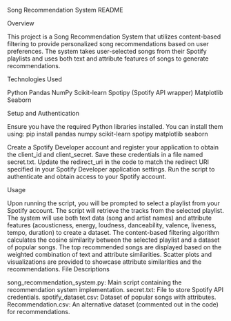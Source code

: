 Song Recommendation System README

Overview

This project is a Song Recommendation System that utilizes content-based filtering to provide personalized song recommendations based on user preferences. The system takes user-selected songs from their Spotify playlists and uses both text and attribute features of songs to generate recommendations.

Technologies Used

Python
Pandas
NumPy
Scikit-learn
Spotipy (Spotify API wrapper)
Matplotlib
Seaborn


Setup and Authentication

Ensure you have the required Python libraries installed. You can install them using:
pip install pandas numpy scikit-learn spotipy matplotlib seaborn

Create a Spotify Developer account and register your application to obtain the client_id and client_secret. Save these credentials in a file named secret.txt.
Update the redirect_uri in the code to match the redirect URI specified in your Spotify Developer application settings.
Run the script to authenticate and obtain access to your Spotify account.

Usage

Upon running the script, you will be prompted to select a playlist from your Spotify account. The script will retrieve the tracks from the selected playlist.
The system will use both text data (song and artist names) and attribute features (acousticness, energy, loudness, danceability, valence, liveness, tempo, duration) to create a dataset.
The content-based filtering algorithm calculates the cosine similarity between the selected playlist and a dataset of popular songs.
The top recommended songs are displayed based on the weighted combination of text and attribute similarities.
Scatter plots and visualizations are provided to showcase attribute similarities and the recommendations.
File Descriptions

song_recommendation_system.py: Main script containing the recommendation system implementation.
secret.txt: File to store Spotify API credentials.
spotify_dataset.csv: Dataset of popular songs with attributes.
Recommendation.csv: An alternative dataset (commented out in the code) for recommendations.
